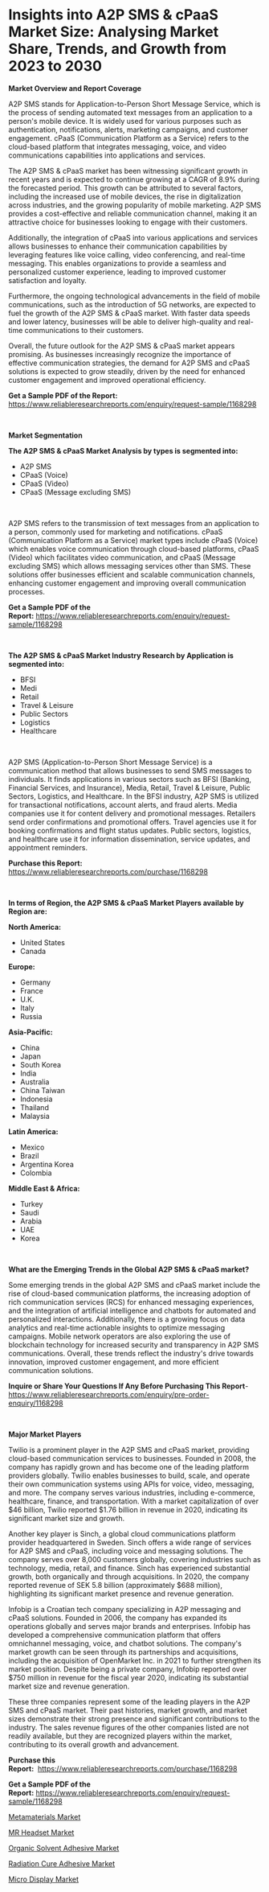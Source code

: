 <p><h1>Insights into A2P SMS & cPaaS Market Size: Analysing Market Share, Trends, and Growth from 2023 to 2030</h1></p><p><strong>Market Overview and Report Coverage</strong></p>
<p><p>A2P SMS stands for Application-to-Person Short Message Service, which is the process of sending automated text messages from an application to a person's mobile device. It is widely used for various purposes such as authentication, notifications, alerts, marketing campaigns, and customer engagement. cPaaS (Communication Platform as a Service) refers to the cloud-based platform that integrates messaging, voice, and video communications capabilities into applications and services.</p><p>The A2P SMS & cPaaS market has been witnessing significant growth in recent years and is expected to continue growing at a CAGR of 8.9% during the forecasted period. This growth can be attributed to several factors, including the increased use of mobile devices, the rise in digitalization across industries, and the growing popularity of mobile marketing. A2P SMS provides a cost-effective and reliable communication channel, making it an attractive choice for businesses looking to engage with their customers.</p><p>Additionally, the integration of cPaaS into various applications and services allows businesses to enhance their communication capabilities by leveraging features like voice calling, video conferencing, and real-time messaging. This enables organizations to provide a seamless and personalized customer experience, leading to improved customer satisfaction and loyalty.</p><p>Furthermore, the ongoing technological advancements in the field of mobile communications, such as the introduction of 5G networks, are expected to fuel the growth of the A2P SMS & cPaaS market. With faster data speeds and lower latency, businesses will be able to deliver high-quality and real-time communications to their customers.</p><p>Overall, the future outlook for the A2P SMS & cPaaS market appears promising. As businesses increasingly recognize the importance of effective communication strategies, the demand for A2P SMS and cPaaS solutions is expected to grow steadily, driven by the need for enhanced customer engagement and improved operational efficiency.</p></p>
<p><strong>Get a Sample PDF of the Report:</strong> <a href="https://www.reliableresearchreports.com/enquiry/request-sample/1168298">https://www.reliableresearchreports.com/enquiry/request-sample/1168298</a></p>
<p>&nbsp;</p>
<p><strong>Market Segmentation</strong></p>
<p><strong>The A2P SMS & cPaaS Market Analysis by types is segmented into:</strong></p>
<p><ul><li>A2P SMS</li><li>CPaaS (Voice)</li><li>CPaaS (Video)</li><li>CPaaS (Message excluding SMS)</li></ul></p>
<p>&nbsp;</p>
<p><p>A2P SMS refers to the transmission of text messages from an application to a person, commonly used for marketing and notifications. cPaaS (Communication Platform as a Service) market types include cPaaS (Voice) which enables voice communication through cloud-based platforms, cPaaS (Video) which facilitates video communication, and cPaaS (Message excluding SMS) which allows messaging services other than SMS. These solutions offer businesses efficient and scalable communication channels, enhancing customer engagement and improving overall communication processes.</p></p>
<p><strong>Get a Sample PDF of the Report:</strong>&nbsp;<a href="https://www.reliableresearchreports.com/enquiry/request-sample/1168298">https://www.reliableresearchreports.com/enquiry/request-sample/1168298</a></p>
<p>&nbsp;</p>
<p><strong>The A2P SMS & cPaaS Market Industry Research by Application is segmented into:</strong></p>
<p><ul><li>BFSI</li><li>Medi</li><li>Retail</li><li>Travel & Leisure</li><li>Public Sectors</li><li>Logistics</li><li>Healthcare</li></ul></p>
<p>&nbsp;</p>
<p><p>A2P SMS (Application-to-Person Short Message Service) is a communication method that allows businesses to send SMS messages to individuals. It finds applications in various sectors such as BFSI (Banking, Financial Services, and Insurance), Media, Retail, Travel & Leisure, Public Sectors, Logistics, and Healthcare. In the BFSI industry, A2P SMS is utilized for transactional notifications, account alerts, and fraud alerts. Media companies use it for content delivery and promotional messages. Retailers send order confirmations and promotional offers. Travel agencies use it for booking confirmations and flight status updates. Public sectors, logistics, and healthcare use it for information dissemination, service updates, and appointment reminders.</p></p>
<p><strong>Purchase this Report:</strong>&nbsp; <a href="https://www.reliableresearchreports.com/purchase/1168298">https://www.reliableresearchreports.com/purchase/1168298</a></p>
<p>&nbsp;</p>
<p><strong>In terms of Region, the A2P SMS & cPaaS Market Players available by Region are:</strong></p>
<p>
    <p> <strong> North America: </strong>
        <ul>
            <li>United States</li>
            <li>Canada</li>
        </ul>
        </p> 
    <p> <strong> Europe: </strong>
        <ul>
            <li>Germany</li>
            <li>France</li>
            <li>U.K.</li>
            <li>Italy</li>
            <li>Russia</li>
        </ul>
        </p> 
    <p> <strong> Asia-Pacific: </strong>
        <ul>
            <li>China</li>
            <li>Japan</li>
            <li>South Korea</li>
            <li>India</li>
            <li>Australia</li>
            <li>China Taiwan</li>
            <li>Indonesia</li>
            <li>Thailand</li>
            <li>Malaysia</li>
        </ul>
        </p> 
    <p> <strong> Latin America: </strong>
        <ul>
            <li>Mexico</li>
            <li>Brazil</li>
            <li>Argentina Korea</li>
            <li>Colombia</li>
        </ul>
        </p> 
    <p> <strong> Middle East & Africa: </strong>
        <ul>
            <li>Turkey</li>
            <li>Saudi</li>
            <li>Arabia</li>
            <li>UAE</li>
            <li>Korea</li>
        </ul>
    </p>
    </p>
<p>&nbsp;</p>
<p><strong>What are the Emerging Trends in the Global A2P SMS & cPaaS market?</strong></p>
<p><p>Some emerging trends in the global A2P SMS and cPaaS market include the rise of cloud-based communication platforms, the increasing adoption of rich communication services (RCS) for enhanced messaging experiences, and the integration of artificial intelligence and chatbots for automated and personalized interactions. Additionally, there is a growing focus on data analytics and real-time actionable insights to optimize messaging campaigns. Mobile network operators are also exploring the use of blockchain technology for increased security and transparency in A2P SMS communications. Overall, these trends reflect the industry's drive towards innovation, improved customer engagement, and more efficient communication solutions.</p></p>
<p><strong>Inquire or Share Your Questions If Any Before Purchasing This Report</strong>- <a href="https://www.reliableresearchreports.com/enquiry/pre-order-enquiry/1168298">https://www.reliableresearchreports.com/enquiry/pre-order-enquiry/1168298</a></p>
<p>&nbsp;</p>
<p><strong>Major Market Players</strong></p>
<p><p>Twilio is a prominent player in the A2P SMS and cPaaS market, providing cloud-based communication services to businesses. Founded in 2008, the company has rapidly grown and has become one of the leading platform providers globally. Twilio enables businesses to build, scale, and operate their own communication systems using APIs for voice, video, messaging, and more. The company serves various industries, including e-commerce, healthcare, finance, and transportation. With a market capitalization of over $46 billion, Twilio reported $1.76 billion in revenue in 2020, indicating its significant market size and growth.</p><p>Another key player is Sinch, a global cloud communications platform provider headquartered in Sweden. Sinch offers a wide range of services for A2P SMS and cPaaS, including voice and messaging solutions. The company serves over 8,000 customers globally, covering industries such as technology, media, retail, and finance. Sinch has experienced substantial growth, both organically and through acquisitions. In 2020, the company reported revenue of SEK 5.8 billion (approximately $688 million), highlighting its significant market presence and revenue generation.</p><p>Infobip is a Croatian tech company specializing in A2P messaging and cPaaS solutions. Founded in 2006, the company has expanded its operations globally and serves major brands and enterprises. Infobip has developed a comprehensive communication platform that offers omnichannel messaging, voice, and chatbot solutions. The company's market growth can be seen through its partnerships and acquisitions, including the acquisition of OpenMarket Inc. in 2021 to further strengthen its market position. Despite being a private company, Infobip reported over $750 million in revenue for the fiscal year 2020, indicating its substantial market size and revenue generation.</p><p>These three companies represent some of the leading players in the A2P SMS and cPaaS market. Their past histories, market growth, and market sizes demonstrate their strong presence and significant contributions to the industry. The sales revenue figures of the other companies listed are not readily available, but they are recognized players within the market, contributing to its overall growth and advancement.</p></p>
<p><strong>Purchase this Report:</strong>&nbsp;&nbsp;<a href="https://www.reliableresearchreports.com/purchase/1168298">https://www.reliableresearchreports.com/purchase/1168298</a></p>
<p></p>
<p><strong>Get a Sample PDF of the Report:</strong>&nbsp;<a href="https://www.reliableresearchreports.com/enquiry/request-sample/1168298">https://www.reliableresearchreports.com/enquiry/request-sample/1168298</a></p>
<p><p><a href="https://github.com/RickHolmes3/Market-Research-Report-List-1/blob/main/metamaterials-market.md">Metamaterials Market</a></p><p><a href="https://www.linkedin.com/pulse/mr-headset-market-size-share-global-analysis-report-2023-mhume/">MR Headset Market</a></p><p><a href="https://medium.com/@taniawisozk2023/organic-solvent-adhesive-market-size-market-outlook-and-market-forecast-2023-to-2030-23669e513f2b">Organic Solvent Adhesive Market</a></p><p><a href="https://medium.com/@jackybrekke/radiation-cure-adhesive-market-analysis-its-cagr-market-segmentation-and-global-industry-overview-ec9740aab4a3">Radiation Cure Adhesive Market</a></p><p><a href="https://www.linkedin.com/pulse/micro-display-market-size-2023-2030-global-industrial-kxfoe/">Micro Display Market</a></p></p>